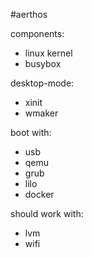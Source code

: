 #aerthos

components:

  * linux kernel
  * busybox

desktop-mode:

  * xinit
  * wmaker

boot with:

  * usb
  * qemu
  * grub
  * lilo
  * docker

should work with:

  * lvm
  * wifi
  